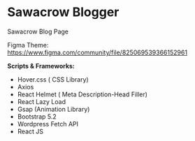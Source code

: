 # Sawacrow Blogger
 Sawacrow Blog Page

Figma Theme:
https://www.figma.com/community/file/825069539366152961

**Scripts & Frameworks:**
 - Hover.css ( CSS Library)
 - Axios
 - React Helmet ( Meta Description-Head Filler)
 - React Lazy Load 
 - Gsap (Animation Library)
 - Bootstrap 5.2
 - Wordpress Fetch API
 - React JS
